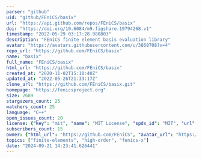 ```yaml
---
parser: "github"
uid: "github/FEniCS/basix"
url: "https://api.github.com/repos/FEniCS/basix"
doi: "https://doi.org/10.6084/m9.figshare.19794268.v1"
timestamp: "2022-05-29 03:17:28.980803"
description: "FEniCS finite element basis evaluation library"
avatar: "https://avatars.githubusercontent.com/u/3868708?v=4"
repo_url: "https://github.com/FEniCS/basix"
name: "basix"
full_name: "FEniCS/basix"
html_url: "https://github.com/FEniCS/basix"
created_at: "2020-11-02T15:10:40Z"
updated_at: "2022-05-26T21:33:17Z"
clone_url: "https://github.com/FEniCS/basix.git"
homepage: "https://fenicsproject.org"
size: 2689
stargazers_count: 25
watchers_count: 25
language: "C++"
open_issues_count: 20
license: {"key": "mit", "name": "MIT License", "spdx_id": "MIT", "url": "https://api.github.com/licenses/mit", "node_id": "MDc6TGljZW5zZTEz"}
subscribers_count: 15
owner: {"html_url": "https://github.com/FEniCS", "avatar_url": "https://avatars.githubusercontent.com/u/3868708?v=4", "login": "FEniCS", "type": "Organization"}
topics: ["finite-elements", "high-order", "fenics-x"]
date: "2024-09-21 14:23:41.626441"
---
```

